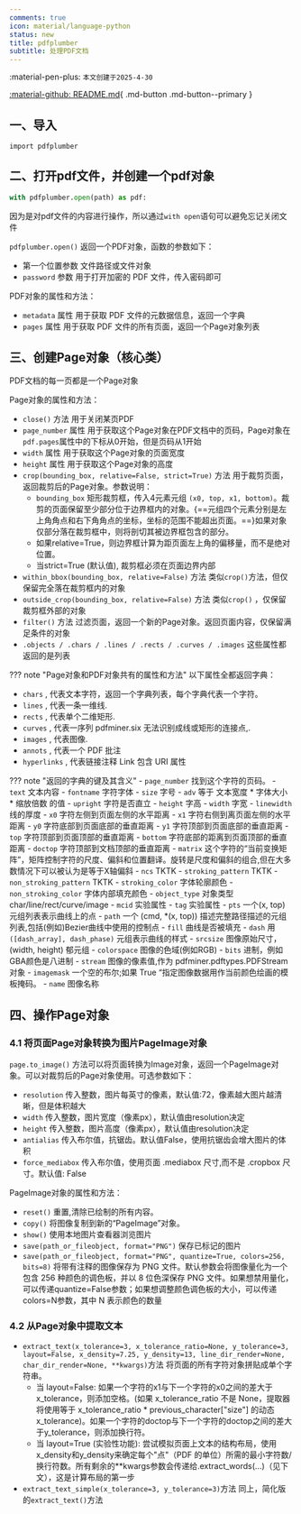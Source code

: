 ```yaml
---
comments: true
icon: material/language-python
status: new
title: pdfplumber
subtitle: 处理PDF文档
---
```


:material-pen-plus: `本文创建于2025-4-30`

[:material-github: README.md](https://github.com/jsvine/pdfplumber){ .md-button .md-button--primary }

## 一、导入

    import pdfplumber

## 二、打开pdf文件，并创建一个pdf对象

```py
with pdfplumber.open(path) as pdf:
```

因为是对pdf文件的内容进行操作，所以通过`with open`语句可以避免忘记关闭文件

`pdfplumber.open()` 返回一个PDF对象，函数的参数如下：

- 第一个位置参数 文件路径或文件对象
- `password` 参数 用于打开加密的 PDF 文件，传入密码即可

PDF对象的属性和方法：

- `metadata` 属性 用于获取 PDF 文件的元数据信息，返回一个字典
- `pages` 属性 用于获取 PDF 文件的所有页面，返回一个Page对象列表

## 三、创建Page对象（核心类）

PDF文档的每一页都是一个Page对象

Page对象的属性和方法：

- `close()` 方法 用于关闭某页PDF
- `page_number` 属性 用于获取这个Page对象在PDF文档中的页码，Page对象在`pdf.pages`属性中的下标从0开始，但是页码从1开始
- `width` 属性 用于获取这个Page对象的页面宽度
- `height` 属性 用于获取这个Page对象的高度
- `crop(bounding_box, relative=False, strict=True)` 方法 用于裁剪页面，返回裁剪后的Page对象。参数说明：
    - `bounding_box` 矩形裁剪框，传入4元素元组 `(x0, top, x1, bottom)`。裁剪的页面保留至少部分位于边界框内的对象。{==元组四个元素分别是左上角角点和右下角角点的坐标，坐标的范围不能超出页面。==}如果对象仅部分落在裁剪框中，则将剖切其被边界框包含的部分。
    - 如果relative=True，则边界框计算为距页面左上角的偏移量，而不是绝对位置。
    - 当strict=True (默认值), 裁剪框必须在页面边界内部
- `within_bbox(bounding_box, relative=False)` 方法 类似`crop()`方法，但仅保留完全落在裁剪框内的对象
- `outside_crop(bounding_box, relative=False)` 方法 类似`crop()` ，仅保留裁剪框外部的对象
- `filter()` 方法 过滤页面，返回一个新的Page对象。返回页面内容，仅保留满足条件的对象
- `.objects / .chars / .lines / .rects / .curves / .images` 这些属性都返回的是列表

??? note "Page对象和PDF对象共有的属性和方法"
以下属性全都返回字典：

- `chars` , 代表文本字符，返回一个字典列表，每个字典代表一个字符。
- `lines` , 代表一条一维线.
- `rects` , 代表单个二维矩形.
- `curves` , 代表一序列 pdfminer.six 无法识别成线或矩形的连接点,.
- `images` , 代表图像.
- `annots` , 代表一个 PDF 批注 
- `hyperlinks` , 代表链接注释 Link 包含 URI 属性


??? note "返回的字典的键及其含义"
    - `page_number` 找到这个字符的页码。
    - `text` 文本内容
    - `fontname` 字符字体
    - `size` 字号
    - `adv` 等于 文本宽度 * 字体大小 * 缩放倍数 的值
    - `upright` 字符是否直立
    - `height` 字高
    - `width` 字宽
    - `linewidth` 线的厚度
    - `x0` 字符左侧到页面左侧的水平距离
    - `x1` 字符右侧到离页面左侧的水平距离
    - `y0` 字符底部到页面底部的垂直距离
    - `y1` 字符顶部到页面底部的垂直距离
    - `top` 字符顶部到页面顶部的垂直距离
    - `bottom` 字符底部的距离到页面顶部的垂直距离
    - `doctop` 字符顶部到文档顶部的垂直距离
    - `matrix` 这个字符的“当前变换矩阵”，矩阵控制字符的尺度、偏斜和位置翻译。旋转是尺度和偏斜的组合,但在大多数情况下可以被认为是等于X轴偏斜
    - `ncs` TKTK
    - `stroking_pattern` TKTK
    - `non_stroking_pattern` TKTK
    - `stroking_color` 字体轮廓颜色
    - `non_stroking_color` 字体内部填充颜色
    - `object_type` 对象类型char/line/rect/curve/image
    - `mcid` 实验属性
    - `tag` 实验属性
    - `pts`  一个(x, top) 元组列表表示曲线上的点
    - `path` 一个 (cmd, *(x, top)) 描述完整路径描述的元组列表,包括(例如)Bezier曲线中使用的控制点
    - `fill` 曲线是否被填充
    - `dash` 用`([dash_array], dash_phase)` 元组表示曲线的样式
    - `srcsize` 图像原始尺寸，(width, height) 郁元组
    - `colorspace` 图像的色域(例如RGB)
    - `bits` 进制，例如GBA颜色是八进制
    - `stream` 图像的像素值,作为 pdfminer.pdftypes.PDFStream 对象
    - `imagemask` 一个空的布尔;如果 True “指定图像数据用作当前颜色绘画的模板掩码。
    - `name` 图像名称

## 四、操作Page对象

### 4.1 将页面Page对象转换为图片PageImage对象

`page.to_image()` 方法可以将页面转换为Image对象，返回一个PageImage对象。可以对裁剪后的Page对象使用。可选参数如下：

- `resolution` 传入整数，图片每英寸的像素，默认值:72，像素越大图片越清晰，但是体积越大
- `width` 传入整数，图片宽度（像素px），默认值由resolution决定
- `height` 传入整数，图片高度（像素px），默认值由resolution决定
- `antialias` 传入布尔值，抗锯齿。默认值False，使用抗锯齿会增大图片的体积
- `force_mediabox` 传入布尔值，使用页面 .mediabox 尺寸,而不是 .cropbox 尺寸。默认值: False

PageImage对象的属性和方法：

- `reset()` 	重置,清除已绘制的所有内容。
- `copy()` 	将图像复制到新的“PageImage”对象。
- `show()` 	使用本地图片查看器浏览图片
- `save(path_or_fileobject, format="PNG")` 	保存已标记的图片
- `save(path_or_fileobject, format="PNG", quantize=True, colors=256, bits=8)` 	将带有注释的图像保存为 PNG 文件。默认参数会将图像量化为一个包含 256 种颜色的调色板，并以 8 位色深保存 PNG 文件。如果想禁用量化，可以传递quantize=False参数；如果想调整颜色调色板的大小，可以传递colors=N参数，其中 N 表示颜色的数量

### 4.2 从Page对象中提取文本

- `extract_text(x_tolerance=3, x_tolerance_ratio=None, y_tolerance=3, layout=False, x_density=7.25, y_density=13, line_dir_render=None, char_dir_render=None, **kwargs)`方法 将页面的所有字符对象拼贴成单个字符串。
    - 当 layout=False: 如果一个字符的x1与下一个字符的x0之间的差大于x_tolerance，则添加空格。(如果 x_tolerance_ratio 不是 None，提取器将使用等于 x_tolerance_ratio * previous_character["size"] 的动态 x_tolerance)。如果一个字符的doctop与下一个字符的doctop之间的差大于y_tolerance，则添加换行符。
    - 当 layout=True (实验性功能): 尝试模拟页面上文本的结构布局，使用x_density和y_density来确定每个"点"（PDF 的单位）所需的最小字符数/换行符数。所有剩余的**kwargs参数会传递给.extract_words(...)（见下文），这是计算布局的第一步
- `extract_text_simple(x_tolerance=3, y_tolerance=3)`方法 同上，简化版的`extract_text()`方法

